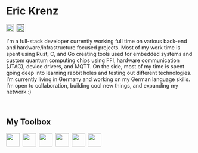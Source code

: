 # Eric Krenz

[<img height="20px" src="https://img.shields.io/badge/💻%20Software%20Engineer-grey" />](https://ekrenz.com)&nbsp;
[<img height="20px" src="https://img.shields.io/badge/📌%20Cologne,%20Germany-grey" />]()&nbsp;


I'm a full-stack developer currently working full time on various back-end and hardware/infrastructure focused projects. Most of my work time is spent using Rust, C, and Go creating tools used for embedded systems and custom quantum computing chips using FFI, hardware communication (JTAG), device drivers, and MQTT. On the side, most of my time is spent going deep into learning rabbit holes and testing out different technologies. I’m currently living in Germany and working on my German language skills. I’m open to collaboration, building cool new things, and expanding my network :)

<br/>

## My Toolbox

[<img height="36px" src="https://img.shields.io/badge/Rust-grey?style=for-the-badge&logo=rust" />](https://rust-lang.org)&nbsp;
[<img height="36px" src="https://img.shields.io/badge/Go-grey?style=for-the-badge&logo=go" />](https://go.dev)&nbsp;
[<img height="36px" src="https://img.shields.io/badge/Elixir-grey?style=for-the-badge&logo=elixir&logoColor=4B275F" />](https://elixir-lang.org/)&nbsp;
[<img height="36px" src="https://img.shields.io/badge/Docker-grey?style=for-the-badge&logo=docker" />](https://docker.com)&nbsp;
[<img height="36px" src="https://img.shields.io/badge/CI/CD-grey?style=for-the-badge&logo=gitlab" />](https://about.gitlab.com/topics/ci-cd/)&nbsp;
[<img height="36px" src="https://img.shields.io/badge/Linux-grey?style=for-the-badge&logo=linux" />](https://github.com/torvalds/linux)&nbsp;
